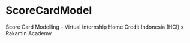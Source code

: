 # ScoreCardModel
Score Card Modelling - Virtual Internship Home Credit Indonesia (HCI) x Rakamin Academy 
